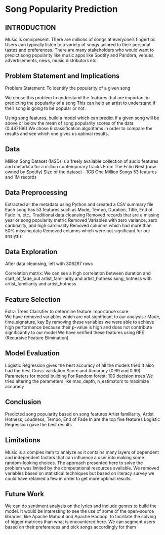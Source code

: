 # Song Popularity Prediction

## INTRODUCTION
Music is omnipresent. 
There are millions of songs at everyone’s fingertips. 
Users can typically listen to a variety of songs tailored to their personal tastes and preferences. 
There are many stakeholders who would want to predict song popularity like music apps like Spotify and Pandora, venues, advertisements, news, music distributors etc.


## Problem Statement and Implications 
Problem Statement: To identify the popularity of a given song

We chose this problem to understand the features that are important in predicting the popularity of a song
This can help an artist to understand if their song is going to be popular or not.

Using song features, build a model which can predict if a given song will be above or below the mean of song popularity scores of the data (0.487166).We chose 6 classification algorithms in order to compare the results and see which one gives us optimal results.


## Data
Million Song Dataset (MSD) is a freely available collection of audio features and metadata for a million contemporary tracks 
From The Echo Nest (now owned by Spotify) 
Size of the dataset - 1GB
One Million Songs 
53 features and 1M records


## Data Preprocessing
Extracted all the metadata using Python and created a CSV summary file 
Each song has 53 features such as Mode, Tempo, Duration, Title, End of Fade In, etc.,
Traditional data cleansing 
Removed records that are a missing year or song popularity metric 
Removed Variables with zero variance, zero cardinality, and high cardinality 
Removed columns which had more than 50% missing data
Removed columns which were not significant for our analysis


## Data Exploration
After data cleansing, left with 306297 rows 

Correlation matrix: 
We can see a high correlation between
duration and  start_of_fade_out
artist_familiarity and artist_hotness
song_hotness with artist_familiarity and artist_hotness


## Feature Selection
Extra Trees Classifier to determine feature importance score  
We have removed variables which are not significant to our analysis :
Mode, time_signature, key
By removing these variables we were able to achieve high performance because their p-value is high and does not contribute significantly to our model
We have verified these features using RFE (Recursive Feature Elimination)


## Model Evaluation
Logistic Regression gives the best accuracy of all the models tried
It also had the best Cross-validation Score and  Accuracy (0.69 and 0.69)
Parameters for model building
For Random forest: 100 decision trees
We tried altering the parameters like max_depth, n_estimators to maximize accuracy


## Conclusion
Predicted song popularity based on song features 
Artist familiarity, Artist Hotness, Loudness, Tempo, End of Fade In are the top five features 
Logistic Regression gave the best results 


## Limitations
Music is a complex item to analyze as it contains many layers of dependent and independent factors that can influence a user into making some random-looking choices. 
The approach presented here to solve the problem was limited by the computational resources available.
We removed variables based on statistical techniques but based on literacy survey we could have retained a few in order to get more optimal results.


## Future Work
We can do sentiment analysis on the lyrics and include genres to build the model.
It would be interesting to see the use of some of the open-source libraries, like Apache Mahout and Apache Hadoop, to facilitate the solving of bigger matrices than what is encountered here. 
We can segment users based on their preferences and pick songs accordingly for them

